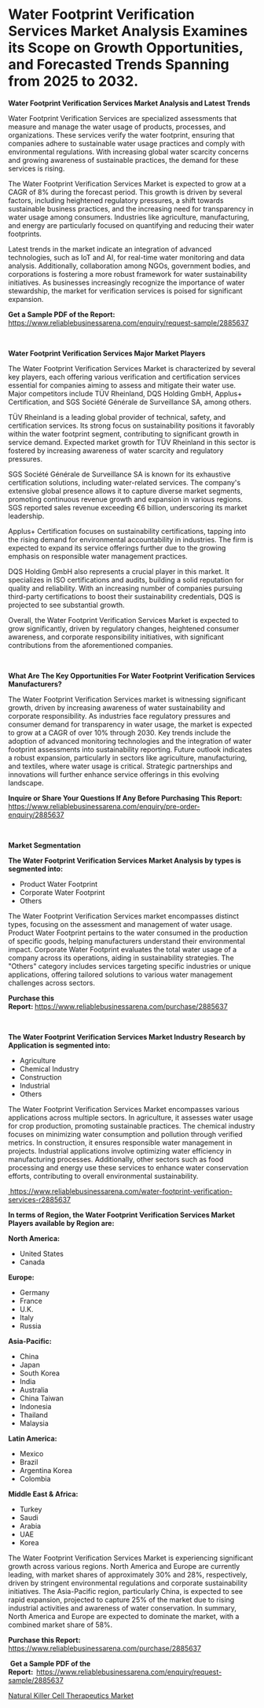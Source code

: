 <p><h1>Water Footprint Verification Services Market Analysis Examines its Scope on Growth Opportunities, and Forecasted Trends Spanning from 2025 to 2032.</h1></p><p><strong>Water Footprint Verification Services Market Analysis and Latest Trends</strong></p>
<p><p>Water Footprint Verification Services are specialized assessments that measure and manage the water usage of products, processes, and organizations. These services verify the water footprint, ensuring that companies adhere to sustainable water usage practices and comply with environmental regulations. With increasing global water scarcity concerns and growing awareness of sustainable practices, the demand for these services is rising.</p><p>The Water Footprint Verification Services Market is expected to grow at a CAGR of 8% during the forecast period. This growth is driven by several factors, including heightened regulatory pressures, a shift towards sustainable business practices, and the increasing need for transparency in water usage among consumers. Industries like agriculture, manufacturing, and energy are particularly focused on quantifying and reducing their water footprints.</p><p>Latest trends in the market indicate an integration of advanced technologies, such as IoT and AI, for real-time water monitoring and data analysis. Additionally, collaboration among NGOs, government bodies, and corporations is fostering a more robust framework for water sustainability initiatives. As businesses increasingly recognize the importance of water stewardship, the market for verification services is poised for significant expansion.</p></p>
<p><strong>Get a Sample PDF of the Report:&nbsp;</strong> <a href="https://www.reliablebusinessarena.com/enquiry/request-sample/2885637?utm_campaign=3526&utm_medium=2&utm_source=Github&utm_content=ia&utm_term=13032025&utm_id=water-footprint-verification-services">https://www.reliablebusinessarena.com/enquiry/request-sample/2885637</a></p>
<p>&nbsp;</p>
<p><strong>Water Footprint Verification Services Major Market Players</strong></p>
<p><p>The Water Footprint Verification Services Market is characterized by several key players, each offering various verification and certification services essential for companies aiming to assess and mitigate their water use. Major competitors include TÜV Rheinland, DQS Holding GmbH, Applus+ Certification, and SGS Société Générale de Surveillance SA, among others.</p><p>TÜV Rheinland is a leading global provider of technical, safety, and certification services. Its strong focus on sustainability positions it favorably within the water footprint segment, contributing to significant growth in service demand. Expected market growth for TÜV Rheinland in this sector is fostered by increasing awareness of water scarcity and regulatory pressures.</p><p>SGS Société Générale de Surveillance SA is known for its exhaustive certification solutions, including water-related services. The company's extensive global presence allows it to capture diverse market segments, promoting continuous revenue growth and expansion in various regions. SGS reported sales revenue exceeding €6 billion, underscoring its market leadership.</p><p>Applus+ Certification focuses on sustainability certifications, tapping into the rising demand for environmental accountability in industries. The firm is expected to expand its service offerings further due to the growing emphasis on responsible water management practices.</p><p>DQS Holding GmbH also represents a crucial player in this market. It specializes in ISO certifications and audits, building a solid reputation for quality and reliability. With an increasing number of companies pursuing third-party certifications to boost their sustainability credentials, DQS is projected to see substantial growth.</p><p>Overall, the Water Footprint Verification Services Market is expected to grow significantly, driven by regulatory changes, heightened consumer awareness, and corporate responsibility initiatives, with significant contributions from the aforementioned companies.</p></p>
<p>&nbsp;</p>
<p><strong>What Are The Key Opportunities For Water Footprint Verification Services Manufacturers?</strong></p>
<p><p>The Water Footprint Verification Services market is witnessing significant growth, driven by increasing awareness of water sustainability and corporate responsibility. As industries face regulatory pressures and consumer demand for transparency in water usage, the market is expected to grow at a CAGR of over 10% through 2030. Key trends include the adoption of advanced monitoring technologies and the integration of water footprint assessments into sustainability reporting. Future outlook indicates a robust expansion, particularly in sectors like agriculture, manufacturing, and textiles, where water usage is critical. Strategic partnerships and innovations will further enhance service offerings in this evolving landscape.</p></p>
<p><strong>Inquire or Share Your Questions If Any Before Purchasing This Report:</strong> <a href="https://www.reliablebusinessarena.com/enquiry/pre-order-enquiry/2885637?utm_campaign=3526&utm_medium=2&utm_source=Github&utm_content=ia&utm_term=13032025&utm_id=water-footprint-verification-services">https://www.reliablebusinessarena.com/enquiry/pre-order-enquiry/2885637</a></p>
<p>&nbsp;</p>
<p><strong>Market Segmentation</strong></p>
<p><strong>The Water Footprint Verification Services Market Analysis by types is segmented into:</strong></p>
<p><ul><li>Product Water Footprint</li><li>Corporate Water Footprint</li><li>Others</li></ul></p>
<p><p>The Water Footprint Verification Services market encompasses distinct types, focusing on the assessment and management of water usage. Product Water Footprint pertains to the water consumed in the production of specific goods, helping manufacturers understand their environmental impact. Corporate Water Footprint evaluates the total water usage of a company across its operations, aiding in sustainability strategies. The "Others" category includes services targeting specific industries or unique applications, offering tailored solutions to various water management challenges across sectors.</p></p>
<p><strong>Purchase this Report:&nbsp;</strong><a href="https://www.reliablebusinessarena.com/purchase/2885637?utm_campaign=3526&utm_medium=2&utm_source=Github&utm_content=ia&utm_term=13032025&utm_id=water-footprint-verification-services">https://www.reliablebusinessarena.com/purchase/2885637</a></p>
<p>&nbsp;</p>
<p><strong>The Water Footprint Verification Services Market Industry Research by Application is segmented into:</strong></p>
<p><ul><li>Agriculture</li><li>Chemical Industry</li><li>Construction</li><li>Industrial</li><li>Others</li></ul></p>
<p><p>The Water Footprint Verification Services Market encompasses various applications across multiple sectors. In agriculture, it assesses water usage for crop production, promoting sustainable practices. The chemical industry focuses on minimizing water consumption and pollution through verified metrics. In construction, it ensures responsible water management in projects. Industrial applications involve optimizing water efficiency in manufacturing processes. Additionally, other sectors such as food processing and energy use these services to enhance water conservation efforts, contributing to overall environmental sustainability.</p></p>
<p><a href="https://www.reliablebusinessarena.com/water-footprint-verification-services-r2885637?utm_campaign=3526&utm_medium=2&utm_source=Github&utm_content=ia&utm_term=13032025&utm_id=water-footprint-verification-services">&nbsp;https://www.reliablebusinessarena.com/water-footprint-verification-services-r2885637</a></p>
<p><strong>In terms of Region, the Water Footprint Verification Services Market Players available by Region are:</strong></p>
<p>
    <p> <strong> North America: </strong>
        <ul>
            <li>United States</li>
            <li>Canada</li>
        </ul>
        </p> 
    <p> <strong> Europe: </strong>
        <ul>
            <li>Germany</li>
            <li>France</li>
            <li>U.K.</li>
            <li>Italy</li>
            <li>Russia</li>
        </ul>
        </p> 
    <p> <strong> Asia-Pacific: </strong>
        <ul>
            <li>China</li>
            <li>Japan</li>
            <li>South Korea</li>
            <li>India</li>
            <li>Australia</li>
            <li>China Taiwan</li>
            <li>Indonesia</li>
            <li>Thailand</li>
            <li>Malaysia</li>
        </ul>
        </p> 
    <p> <strong> Latin America: </strong>
        <ul>
            <li>Mexico</li>
            <li>Brazil</li>
            <li>Argentina Korea</li>
            <li>Colombia</li>
        </ul>
        </p> 
    <p> <strong> Middle East & Africa: </strong>
        <ul>
            <li>Turkey</li>
            <li>Saudi</li>
            <li>Arabia</li>
            <li>UAE</li>
            <li>Korea</li>
        </ul>
    </p>
    </p>
<p><p>The Water Footprint Verification Services Market is experiencing significant growth across various regions. North America and Europe are currently leading, with market shares of approximately 30% and 28%, respectively, driven by stringent environmental regulations and corporate sustainability initiatives. The Asia-Pacific region, particularly China, is expected to see rapid expansion, projected to capture 25% of the market due to rising industrial activities and awareness of water conservation. In summary, North America and Europe are expected to dominate the market, with a combined market share of 58%.</p></p>
<p><strong>Purchase this Report: </strong><a href="https://www.reliablebusinessarena.com/purchase/2885637?utm_campaign=3526&utm_medium=2&utm_source=Github&utm_content=ia&utm_term=13032025&utm_id=water-footprint-verification-services">https://www.reliablebusinessarena.com/purchase/2885637</a></p>
<p>&nbsp;<strong>Get a Sample PDF of the Report:&nbsp;&nbsp;</strong><a href="https://www.reliablebusinessarena.com/enquiry/request-sample/2885637?utm_campaign=3526&utm_medium=2&utm_source=Github&utm_content=ia&utm_term=13032025&utm_id=water-footprint-verification-services">https://www.reliablebusinessarena.com/enquiry/request-sample/2885637</a></p>
<p><strong></strong></p>
<p><p><a href="https://github.com/denbelnmer50/Market-Research-Report-List-1/blob/main/natural-killer-cell-therapeutics-market.md?utm_campaign=3526&utm_medium=2&utm_source=Github&utm_content=ia&utm_term=13032025&utm_id=water-footprint-verification-services">Natural Killer Cell Therapeutics Market</a></p></p>